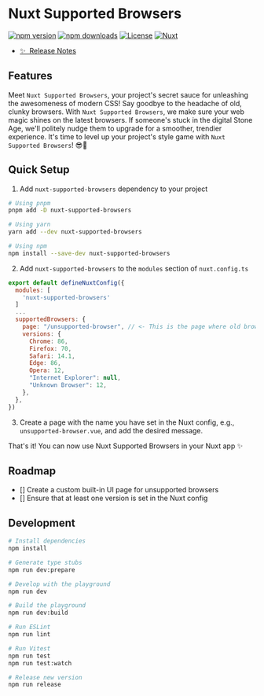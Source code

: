 # Nuxt Supported Browsers

[![npm version][npm-version-src]][npm-version-href]
[![npm downloads][npm-downloads-src]][npm-downloads-href]
[![License][license-src]][license-href]
[![Nuxt][nuxt-src]][nuxt-href]


- [✨ &nbsp;Release Notes](/CHANGELOG.md)
<!-- - [🏀 Online playground](https://stackblitz.com/github/CavalcanteLeo/nuxt-supported-browsers?file=playground%2Fapp.vue) -->
<!-- - [📖 &nbsp;Documentation](https://example.com) -->

## Features

Meet `Nuxt Supported Browsers`, your project's secret sauce for unleashing the awesomeness of modern CSS! Say goodbye to the headache of old, clunky browsers. With `Nuxt Supported Browsers`, we make sure your web magic shines on the latest browsers. If someone's stuck in the digital Stone Age, we'll politely nudge them to upgrade for a smoother, trendier experience. It's time to level up your project's style game with `Nuxt Supported Browsers`! 😎🚀

## Quick Setup

1. Add `nuxt-supported-browsers` dependency to your project

```bash
# Using pnpm
pnpm add -D nuxt-supported-browsers

# Using yarn
yarn add --dev nuxt-supported-browsers

# Using npm
npm install --save-dev nuxt-supported-browsers
```

2. Add `nuxt-supported-browsers` to the `modules` section of `nuxt.config.ts`

```js
export default defineNuxtConfig({
  modules: [
    'nuxt-supported-browsers'
  ]
  ...
  supportedBrowsers: {
    page: "/unsupported-browser", // <- This is the page where old browsers will be redirected.ga
    versions: {
      Chrome: 86,
      Firefox: 70,
      Safari: 14.1,
      Edge: 86,
      Opera: 12,
      "Internet Explorer": null,
      "Unknown Browser": 12,
    },
  },
})
```

3. Create a page with the name you have set in the Nuxt config, e.g., `unsupported-browser.vue`, and add the desired message.


That's it! You can now use Nuxt Supported Browsers in your Nuxt app ✨



## Roadmap
- [] Create a custom built-in UI page for unsupported browsers
- [] Ensure that at least one version is set in the Nuxt config

## Development

```bash
# Install dependencies
npm install

# Generate type stubs
npm run dev:prepare

# Develop with the playground
npm run dev

# Build the playground
npm run dev:build

# Run ESLint
npm run lint

# Run Vitest
npm run test
npm run test:watch

# Release new version
npm run release
```

<!-- Badges -->
[npm-version-src]: https://img.shields.io/npm/v/nuxt-supported-browsers/latest.svg?style=flat&colorA=18181B&colorB=28CF8D
[npm-version-href]: https://npmjs.com/package/nuxt-supported-browsers

[npm-downloads-src]: https://img.shields.io/npm/dm/nuxt-supported-browsers.svg?style=flat&colorA=18181B&colorB=28CF8D
[npm-downloads-href]: https://npmjs.com/package/nuxt-supported-browsers

[license-src]: https://img.shields.io/npm/l/nuxt-supported-browsers.svg?style=flat&colorA=18181B&colorB=28CF8D
[license-href]: https://npmjs.com/package/nuxt-supported-browsers

[nuxt-src]: https://img.shields.io/badge/Nuxt-18181B?logo=nuxt.js
[nuxt-href]: https://nuxt.com

